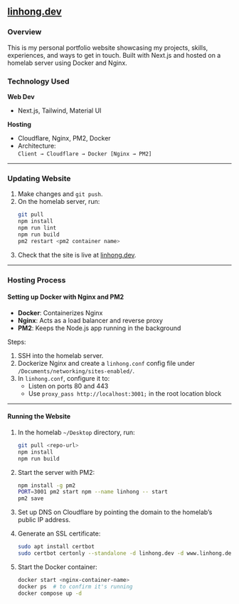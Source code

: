 ## [linhong.dev](linhong.dev)

### Overview

This is my personal portfolio website showcasing my projects, skills, experiences, and ways to get in touch. Built with Next.js and hosted on a homelab server using Docker and Nginx.

### Technology Used

**Web Dev**
- Next.js, Tailwind, Material UI

**Hosting**
- Cloudflare, Nginx, PM2, Docker
- Architecture:  
  `Client → Cloudflare → Docker [Nginx → PM2]`

---

### Updating Website
1. Make changes and `git push`.
2. On the homelab server, run:
    ```bash
    git pull
    npm install
    npm run lint
    npm run build
    pm2 restart <pm2 container name>
    ```
3. Check that the site is live at [linhong.dev](https://linhong.dev).

---

### Hosting Process

#### Setting up Docker with Nginx and PM2

- **Docker**: Containerizes Nginx
- **Nginx**: Acts as a load balancer and reverse proxy
- **PM2**: Keeps the Node.js app running in the background

Steps:

1. SSH into the homelab server.
2. Dockerize Nginx and create a `linhong.conf` config file under `/Documents/networking/sites-enabled/`.
3. In `linhong.conf`, configure it to:
   - Listen on ports 80 and 443
   - Use `proxy_pass http://localhost:3001;` in the root location block

---

#### Running the Website

1. In the homelab `~/Desktop` directory, run:
    ```bash
    git pull <repo-url>
    npm install
    npm run build
    ```

2. Start the server with PM2:
    ```bash
    npm install -g pm2
    PORT=3001 pm2 start npm --name linhong -- start
    pm2 save
    ```

3. Set up DNS on Cloudflare by pointing the domain to the homelab’s public IP address.

4. Generate an SSL certificate:
    ```bash
    sudo apt install certbot
    sudo certbot certonly --standalone -d linhong.dev -d www.linhong.dev
    ```

5. Start the Docker container:
    ```bash
    docker start <nginx-container-name>
    docker ps  # to confirm it's running
    docker compose up -d
    ```